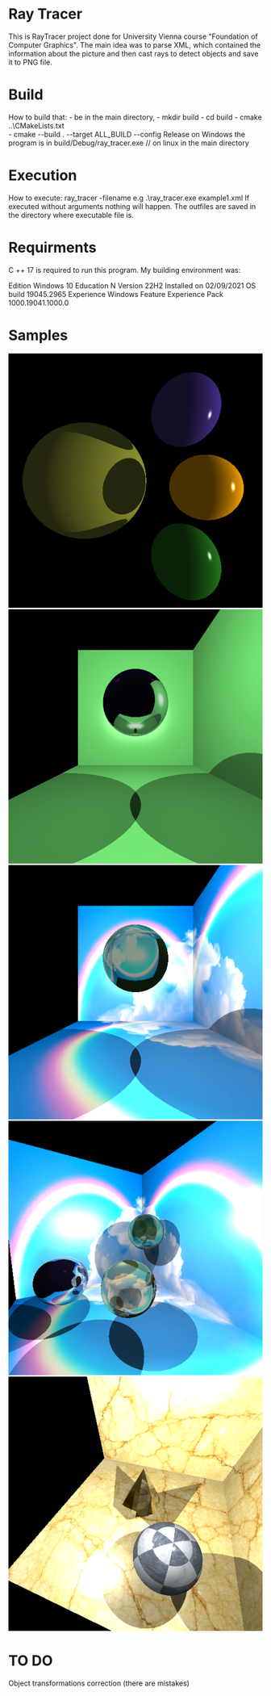 
# Ray Tracer

This is RayTracer project done for University Vienna course "Foundation of Computer Graphics".
The main idea was to parse XML, which contained the information about the picture and then cast rays to detect objects and save it to PNG file.


# Build
How to build that:
    - be in the main directory,
    - mkdir build
    - cd build
    - cmake ..\CMakeLists.txt  
    - cmake --build . --target ALL_BUILD  --config Release
on Windows the program is in build/Debug/ray_tracer.exe // on linux in the main directory

# Execution
How to execute:
ray_tracer -filename e.g .\ray_tracer.exe example1.xml
If executed without arguments nothing will happen.
The outfiles are saved in the directory where executable file is.


# Requirments
C ++ 17 is  required to run this program. My building environment was: 

Edition	Windows 10 Education N
Version	22H2
Installed on	‎02/‎09/‎2021
OS build	19045.2965
Experience	Windows Feature Experience Pack 1000.19041.1000.0


# Samples

![Spheres](example3.png)
![OBJ with refraction](example5.png)
![Textures](example6.png)
![Moving camera](example7.png)
![Spheres with textures](example8.png)

# TO DO
Object transformations correction (there are mistakes)